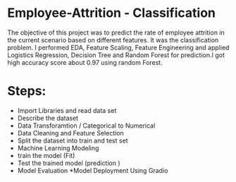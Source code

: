 # Employee-Attrition - Classification
The objective of this project was to predict the rate of employee attrition in the current scenario based on different features. It was the classification problem. I performed EDA, Feature Scaling, Feature Engineering and applied Logistics Regression, Decision Tree and Random Forest for prediction.I got high accuracy score about 0.97 using random Forest.

# Steps:
  * Import Libraries and read data set
  * Describe the dataset
  * Data Transforamtion / Categorical to Numerical
  * Data Cleaning and Feature Selection
  * Split the dataset into train and test set
  * Machine Learning Modeling
  * train the model (Fit)
  * Test the trained model (prediction )
  * Model Evaluation
  *Model Deployment Using Gradio
